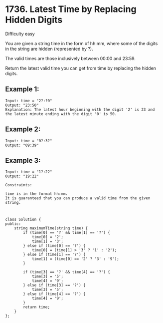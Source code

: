 # 1736. Latest Time by Replacing Hidden Digits
Difficulty easy

You are given a string time in the form of hh:mm, where some of the digits in the string are hidden (represented by ?).

The valid times are those inclusively between 00:00 and 23:59.

Return the latest valid time you can get from time by replacing the hidden digits.


## Example 1:
```
Input: time = "2?:?0"
Output: "23:50"
Explanation: The latest hour beginning with the digit '2' is 23 and the latest minute ending with the digit '0' is 50.
```


## Example 2:
```
Input: time = "0?:3?"
Output: "09:39"
```


## Example 3:
```
Input: time = "1?:22"
Output: "19:22"
```


```
Constraints:

time is in the format hh:mm.
It is guaranteed that you can produce a valid time from the given string.
```


#
```
class Solution {
public:
    string maximumTime(string time) {
        if (time[0] == '?' && time[1] == '?') {
            time[0] = '2';
            time[1] = '3';
        } else if (time[0] == '?') {
            time[0] = (time[1] > '3' ? '1' : '2');
        } else if (time[1] == '?') {
            time[1] = (time[0] == '2' ? '3' : '9');
        }

        if (time[3] == '?' && time[4] == '?') {
            time[3] = '5';
            time[4] = '9';
        } else if (time[3] == '?') {
            time[3] = '5';
        } else if (time[4] == '?') {
            time[4] = '9';
        }
        return time;
    }
};
```